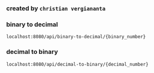 ### created by `christian vergiananta`

### binary to decimal
`localhost:8080/api/binary-to-decimal/{binary_number}`

### decimal to binary
`localhost:8080/api/decimal-to-binary/{decimal_number}`
